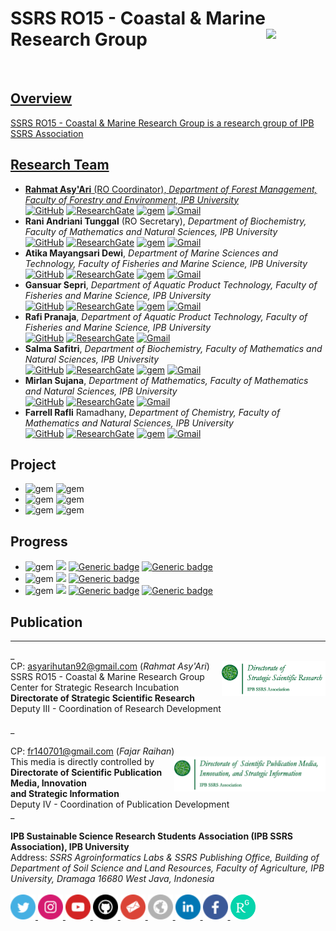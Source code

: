 # SSRS RO15 - Coastal & Marine Research Group <a href="https://github.com/ipbssrs/RO15-Coastal/blob/91f0661c85df8a18eb5e2bed39593806b95f1607/ADMIN/RO15-coast.png" align="right" width="95" /><a href="https://ssrs.ipb.ac.id/"><img src="https://github.com/ipbssrs/RO1-Forest/blob/9de66f8d96760f1dd315df2b7af0062259c60ccc/ADMIN/Logo2_kecil.png" align="right" width="95" />
<br /> 

## Overview
SSRS RO15 - Coastal &amp; Marine Research Group is a research group of IPB SSRS Association
## Research Team
* **Rahmat Asy'Ari** (RO Coordinator), _Department of Forest Management, Faculty of Forestry and Environment, IPB University_
<br /> [![GitHub](https://img.shields.io/badge/GitHub-arihutan-darkgrey?style=flat&logo=github&logoColor=white)](https://github.com/arihutan/)  [![ResearchGate](https://img.shields.io/badge/ResearchGate-00CCBB?style=flat&logo=ResearchGate&logoColor=white)](https://www.researchgate.net/profile/Rahmat-Asyari)  [![gem](https://img.shields.io/badge/LinkedIn-0077B5?style=flat&logo=linkedin&logoColor=white)](https://www.linkedin.com/in/rahmat-asy-ari-21b59a1bb/) [![Gmail](https://img.shields.io/badge/Gmail-D14836?style=flat&logo=gmail&logoColor=white)](asyarihutan92@gmail.com)
* **Rani Andriani Tunggal** (RO Secretary), _Department of Biochemistry, Faculty of Mathematics and Natural Sciences, IPB University_
  <br /> [![GitHub](https://img.shields.io/badge/GitHub-raniandrinni-darkgrey?style=flat&logo=github&logoColor=white)](https://github.com/raniandrinni/)  [![ResearchGate](https://img.shields.io/badge/ResearchGate-00CCBB?style=flat&logo=ResearchGate&logoColor=white)](https://www.researchgate.net/profile/Rani-Andriani)  [![gem](https://img.shields.io/badge/LinkedIn-0077B5?style=flat&logo=linkedin&logoColor=white)](https://www.linkedin.com/in/rani-andriani-tunggal-b479ab244/) [![Gmail](https://img.shields.io/badge/Gmail-D14836?style=flat&logo=gmail&logoColor=white)](raniandriani344@gmail.com)
* **Atika Mayangsari Dewi**, _Department of  Marine Sciences and Technology, Faculty of Fisheries and Marine Science, IPB University_
  <br /> [![GitHub](https://img.shields.io/badge/GitHub-atikamysr-darkgrey?style=flat&logo=github&logoColor=white)](https://github.com/atikamysr/)  [![ResearchGate](https://img.shields.io/badge/ResearchGate-00CCBB?style=flat&logo=ResearchGate&logoColor=white)](https://www.researchgate.net/profile/Atika-Mayangsari-Dewi)  [![gem](https://img.shields.io/badge/LinkedIn-0077B5?style=flat&logo=linkedin&logoColor=white)](https://www.linkedin.com/in/atika-mayangsari-dewi-24b029276/) [![Gmail](https://img.shields.io/badge/Gmail-D14836?style=flat&logo=gmail&logoColor=white)](atikamayangsari898@gmail.com)
* **Gansuar Sepri**, _Department of Aquatic Product Technology, Faculty of Fisheries and Marine Science, IPB University_
   <br /> [![GitHub](https://img.shields.io/badge/GitHub-gnsrsepri-darkgrey?style=flat&logo=github&logoColor=white)](https://github.com/gnsrsepri/)  [![ResearchGate](https://img.shields.io/badge/ResearchGate-00CCBB?style=flat&logo=ResearchGate&logoColor=white)](https://www.researchgate.net/profile/Gansuar-Sepri)  [![gem](https://img.shields.io/badge/LinkedIn-0077B5?style=flat&logo=linkedin&logoColor=white)](https://www.linkedin.com/in/gansuar-sepri-004a9a214) [![Gmail](https://img.shields.io/badge/Gmail-D14836?style=flat&logo=gmail&logoColor=white)](gansuar.sepri09@gmail.com)
* **Rafi Pranaja**, _Department of Aquatic Product Technology, Faculty of Fisheries and Marine Science, IPB University_
    <br /> [![GitHub](https://img.shields.io/badge/GitHub-rafipranajaa-darkgrey?style=flat&logo=github&logoColor=white)](https://github.com/rafipranajaa/)  [![ResearchGate](https://img.shields.io/badge/ResearchGate-00CCBB?style=flat&logo=ResearchGate&logoColor=white)](https://www.researchgate.net/profile/Rafi-Pranaja) [![Gmail](https://img.shields.io/badge/Gmail-D14836?style=flat&logo=gmail&logoColor=white)](rafiprnj@gmail.com)
* **Salma Safitri**, _Department of Biochemistry, Faculty of Mathematics and Natural Sciences, IPB University_
  <br /> [![GitHub](https://img.shields.io/badge/GitHub-salmasftr-darkgrey?style=flat&logo=github&logoColor=white)](https://github.com/salmasftr/)  [![ResearchGate](https://img.shields.io/badge/ResearchGate-00CCBB?style=flat&logo=ResearchGate&logoColor=white)](https://www.researchgate.net/profile/Salma-Safitri)  [![gem](https://img.shields.io/badge/LinkedIn-0077B5?style=flat&logo=linkedin&logoColor=white)](https://www.linkedin.com/in/salma-safitri-9a6229222) [![Gmail](https://img.shields.io/badge/Gmail-D14836?style=flat&logo=gmail&logoColor=white)](Salmasafitri151002@gmail.com)
* **Mirlan Sujana**, _Department of Mathematics, Faculty of Mathematics and Natural Sciences, IPB University_
   <br /> [![GitHub](https://img.shields.io/badge/GitHub-Mirlansuj-darkgrey?style=flat&logo=github&logoColor=white)](https://github.com/Mirlansuj/)  [![ResearchGate](https://img.shields.io/badge/ResearchGate-00CCBB?style=flat&logo=ResearchGate&logoColor=white)](https://www.researchgate.net/profile/Mirlan-Sujana) [![Gmail](https://img.shields.io/badge/Gmail-D14836?style=flat&logo=gmail&logoColor=white)](mirlans200604@gmail.com)
* **Farrell Rafli** Ramadhany, _Department of Chemistry, Faculty of Mathematics and Natural Sciences, IPB University_
   <br /> [![GitHub](https://img.shields.io/badge/GitHub-farrellrrrr-darkgrey?style=flat&logo=github&logoColor=white)](https://github.com/farrellrrrr/)  [![ResearchGate](https://img.shields.io/badge/ResearchGate-00CCBB?style=flat&logo=ResearchGate&logoColor=white)](https://www.researchgate.net/profile/Farrell-Rafli-Ramadhany)  [![gem](https://img.shields.io/badge/LinkedIn-0077B5?style=flat&logo=linkedin&logoColor=white)](https://www.linkedin.com/in/farrell-rafli-ramadhany-25b488248/) [![Gmail](https://img.shields.io/badge/Gmail-D14836?style=flat&logo=gmail&logoColor=white)](farrellraflir455@gmail.com)
## Project
* ![gem](https://img.shields.io/badge/PROJECT_1-Coastline_Change_in_Indonesia_Project-lightblue) ![gem](https://img.shields.io/badge/PUBLICATION-P1/P5-lightblue)
* ![gem](https://img.shields.io/badge/PROJECT_2-Marine_Debris_Monitoring_Project-steelblue) ![gem](https://img.shields.io/badge/PUBLICATION-P2-steelblue)
* ![gem](https://img.shields.io/badge/PROJECT_3-Sedimentation_and_Water_Quality_Project-blue) ![gem](https://img.shields.io/badge/PUBLICATION-P3/P4-blue)
## Progress
* ![gem](https://img.shields.io/badge/PROJECT_1-ON_PROGRESS-limegreen) ![](https://geps.dev/progress/20?dangerColor=800000&warningColor=ff9900&successColor=006600) [![Generic badge](https://progress-bar.dev/20?title=P1&color=grey)](https://shields.io/) [![Generic badge](https://progress-bar.dev/2?title=P5&color=grey)](https://shields.io/)
* ![gem](https://img.shields.io/badge/PROJECT_2-PRELIMINARY_STUDY-limegreen) ![](https://geps.dev/progress/2?dangerColor=800000&warningColor=ff9900&successColor=006600) [![Generic badge](https://progress-bar.dev/2?title=P2&color=grey)](https://shields.io/)
* ![gem](https://img.shields.io/badge/PROJECT_3-PRELIMINARY_STUDY-limegreen) ![](https://geps.dev/progress/2?dangerColor=800000&warningColor=ff9900&successColor=006600) [![Generic badge](https://progress-bar.dev/2?title=P3&color=grey)](https://shields.io/) [![Generic badge](https://progress-bar.dev/2?title=P4&color=grey)](https://shields.io/)
## Publication

________________________________________________________________________________________________________________________________________________________


_
<br/> CP: asyarihutan92@gmail.com (*Rahmat Asy'Ari*)<img src="https://github.com/ipbssrs/ipbssrs/blob/e06c45804cf17ab573e55ff856c4c3b8bcf81b8e/logo-ssrs/Dir_Riset.png" align="right" width="33%" />
<br/> SSRS RO15 - Coastal & Marine Research Group
  <br/> Center for Strategic Research Incubation
  <br/> **Directorate of Strategic Scientific Research**
  <br/> Deputy III - Coordination of Research Development 
<br/> 
<br/>
_
<br/>
<br/> CP: fr140701@gmail.com (*Fajar Raihan*)<img src="https://github.com/ipbssrs/ipbssrs/blob/e06c45804cf17ab573e55ff856c4c3b8bcf81b8e/logo-ssrs/Dir_Medpub.png" align="right" width="48%" />
<br/> This media is directly controlled by
  <br/> **Directorate of Scientific Publication Media, Innovation**
  <br/> **and Strategic Information**
  <br/> Deputy IV - Coordination of Publication Development
<br/> 
_
<br/>
<br/> **IPB Sustainable Science Research Students Association (IPB SSRS Association), IPB University**
<br/> Address: *SSRS Agroinformatics Labs & SSRS Publishing Office, Building of Department of Soil Science and Land Resources, Faculty of Agriculture, IPB University, Dramaga 16680 West Java, Indonesia*
<br /> 
<br /> <a href="https://twitter.com/ipbssrs_assoc">
  <img src="https://github.com/ipbssrs/ipbssrs/blob/9d7075b4b916601af7be6b1a809b79ca3ae9e6c5/logo-media/twitter.png" alt="Twitter" title="Twitter" width="40" height="40" /><a href="https://www.instagram.com/ipbssrs.assoc/">
  <img src="https://github.com/ipbssrs/ipbssrs/blob/9d7075b4b916601af7be6b1a809b79ca3ae9e6c5/logo-media/instagram.png" alt="instagram" title="instagram" width="40" height="40" /><a href="https://www.youtube.com/@ipbssrsassociation254">
  <img src="https://github.com/ipbssrs/ipbssrs/blob/9d7075b4b916601af7be6b1a809b79ca3ae9e6c5/logo-media/youtube.png" alt="youtube" title="youtube" width="40" height="40" /><a href="https://github.com/ipbssrs">
  <img src="https://github.com/ipbssrs/ipbssrs/blob/9d7075b4b916601af7be6b1a809b79ca3ae9e6c5/logo-media/github.png" alt="github" title="github" width="40" height="40" /><a href="ssrs@apps.ipb.ac.id">
  <img src="https://github.com/ipbssrs/ipbssrs/blob/9d7075b4b916601af7be6b1a809b79ca3ae9e6c5/logo-media/mail.png" alt="mail" title="mail" width="40" height="40" /><a href="https://ssrs.ipb.ac.id/">
  <img src="https://github.com/ipbssrs/ipbssrs/blob/9d7075b4b916601af7be6b1a809b79ca3ae9e6c5/logo-media/www.png" alt="website" title="website" width="40" height="40" /><a href="https://www.linkedin.com/company/ipb-sustainable-science-research-students-association/">
  <img src="https://github.com/ipbssrs/ipbssrs/blob/9d7075b4b916601af7be6b1a809b79ca3ae9e6c5/logo-media/linkedin.png" alt="Linkedin" title="Linkedin" width="40" height="40" /><a href="https://www.facebook.com/people/IPB-SSRS-Association/100082564195815/">
  <img src="https://github.com/ipbssrs/ipbssrs/blob/9d7075b4b916601af7be6b1a809b79ca3ae9e6c5/logo-media/facebook.png" alt="facebook" title="facebook" width="40" height="40" /><a href="https://www.researchgate.net/lab/IPB-SSRS-Association-Ipb-Ssrs-Association-2">
  <img src="https://github.com/ipbssrs/ipbssrs/blob/72c1d782bba8589d5429e8cb2426dccf50f11b6e/logo-media/1200px-ResearchGate_icon_SVG.svg.png" alt="ResearchGate" title="ResearchGate" width="40" height="40" />
  
